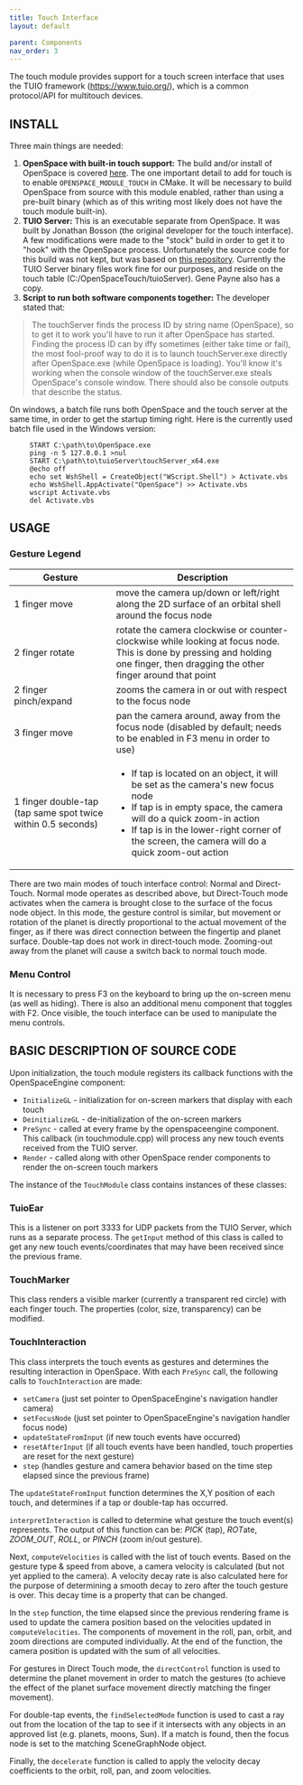 ```yaml
---
title: Touch Interface
layout: default

parent: Components
nav_order: 3
---
```


The touch module provides support for a touch screen interface that uses the TUIO framework (https://www.tuio.org/), which is a common protocol/API for multitouch devices.

## INSTALL
Three main things are needed:
1. **OpenSpace with built-in touch support:**  The build and/or install of OpenSpace is covered [here](https://github.com/OpenSpace/OpenSpace/wiki/Compiling).  The one important detail to add for touch is to enable `OPENSPACE_MODULE_TOUCH` in CMake.  It will be necessary to build OpenSpace from source with this module enabled, rather than using a pre-built binary (which as of this writing most likely does not have the touch module built-in).
2. **TUIO Server:**  This is an executable separate from OpenSpace.  It was built by Jonathan Bosson (the original developer for the touch interface).  A few modifications were made to the "stock" build in order to get it to "hook" with the OpenSpace process.  Unfortunately the source code for this build was not kept, but was based on [this repository](https://github.com/vialab/Touch2Tuio/tree/master/TouchHook).  Currently the TUIO Server binary files work fine for our purposes, and reside on the touch table (C:/OpenSpaceTouch/tuioServer).  Gene Payne also has a copy.
3. **Script to run both software components together:**  The developer stated that:
> The touchServer finds the process ID by string name (OpenSpace), so to get it to work you'll have to run it after OpenSpace has started. Finding the process ID can by iffy sometimes (either take time or fail), the most fool-proof way to do it is to launch touchServer.exe directly after OpenSpace.exe (while OpenSpace is loading).  You'll know it's working when the console window of the touchServer.exe steals OpenSpace's console window.  There should also be console outputs that describe the status.

On windows, a batch file runs both OpenSpace and the touch server at the same time, in order to get the startup timing right.  Here is the currently used batch file used in the Windows version:
```
     START C:\path\to\OpenSpace.exe
     ping -n 5 127.0.0.1 >nul
     START C:\path\to\tuioServer\touchServer_x64.exe
     @echo off
     echo set WshShell = CreateObject("WScript.Shell") > Activate.vbs
     echo WshShell.AppActivate("OpenSpace") >> Activate.vbs
     wscript Activate.vbs
     del Activate.vbs
```

## USAGE
### Gesture Legend

| Gesture | Description |
|---------|-------------|
|1 finger move | move the camera up/down or left/right along the 2D surface of an orbital shell around the focus node|
|2 finger rotate | rotate the camera clockwise or counter-clockwise while looking at focus node.  This is done by pressing and holding one finger, then dragging the other finger around that point|
|2 finger pinch/expand | zooms the camera in or out with respect to the focus node|
|3 finger move | pan the camera around, away from the focus node (disabled by default; needs to be enabled in F3 menu in order to use)|
|1 finger double-tap (tap same spot twice within 0.5 seconds) |<ul><li>If tap is located on an object, it will be set as the camera's new focus node</li><li>If tap is in empty space, the camera will do a quick zoom-in action</li><li>If tap is in the lower-right corner of the screen, the camera will do a quick zoom-out action</li></ul>|

There are two main modes of touch interface control: Normal and Direct-Touch.  Normal mode operates as described above, but Direct-Touch mode activates when the camera is brought close to the surface of the focus node object.  In this mode, the gesture control is similar, but movement or rotation of the planet is directly proportional to the actual movement of the finger, as if there was direct connection between the fingertip and planet surface.  Double-tap does not work in direct-touch mode.  Zooming-out away from the planet will cause a switch back to normal touch mode.

### Menu Control
It is necessary to press F3 on the keyboard to bring up the on-screen menu (as well as hiding).  There is also an additional menu component that toggles with F2.  Once visible, the touch interface can be used to manipulate the menu controls.

## BASIC DESCRIPTION OF SOURCE CODE
Upon initialization, the touch module registers its callback functions with the OpenSpaceEngine component:
  * `InitializeGL` - initialization for on-screen markers that display with each touch
  * `DeinitializeGL` - de-initialization of the on-screen markers
  * `PreSync` - called at every frame by the openspaceengine component.  This callback (in touchmodule.cpp) will process any new touch events received from the TUIO server.
  * `Render` - called along with other OpenSpace render components to render the on-screen touch markers

The instance of the `TouchModule` class contains instances of these classes:
### TuioEar
This is a listener on port 3333 for UDP packets from the TUIO Server, which runs as a separate process.  The `getInput` method of this class is called to get any new touch events/coordinates that may have been received since the previous frame.
### TouchMarker
This class renders a visible marker (currently a transparent red circle) with each finger touch.  The properties (color, size, transparency) can be modified.
### TouchInteraction
This class interprets the touch events as gestures and determines the resulting interaction in OpenSpace.
With each `PreSync` call, the following calls to `TouchInteraction` are made:
  * `setCamera` (just set pointer to OpenSpaceEngine's navigation handler camera)
  * `setFocusNode` (just set pointer to OpenSpaceEngine's navigation handler focus node)
  * `updateStateFromInput` (if new touch events have occurred)
  * `resetAfterInput` (if all touch events have been handled, touch properties are reset for the next gesture)
  * `step` (handles gesture and camera behavior based on the time step elapsed since the previous frame)

The `updateStateFromInput` function determines the X,Y position of each touch, and determines if a tap or double-tap has occurred.

`interpretInteraction` is called to determine what gesture the touch event(s) represents.  The output of this function can be: *PICK* (tap), *ROT*ate, *ZOOM_OUT*, *ROLL*, or *PINCH* (zoom in/out gesture).

Next, `computeVelocities` is called with the list of touch events.  Based on the gesture type & speed from above, a camera velocity is calculated (but not yet applied to the camera).  A velocity decay rate is also calculated here for the purpose of determining a smooth decay to zero after the touch gesture is over.  This decay time is a property that can be changed.

In the `step` function, the time elapsed since the previous rendering frame is used to update the camera position based on the velocities updated in `computeVelocities`.  The components of movement in the roll, pan, orbit, and zoom directions are computed individually.  At the end of the function, the camera position is updated with the sum of all velocities.

For gestures in Direct Touch mode, the `directControl` function is used to determine the planet movement in order to match the gestures (to achieve the effect of the planet surface movement directly matching the finger movement).

For double-tap events, the `findSelectedMode` function is used to cast a ray out from the location of the tap to see if it intersects with any objects in an approved list (e.g. planets, moons, Sun).  If a match is found, then the focus node is set to the matching SceneGraphNode object.

Finally, the `decelerate` function is called to apply the velocity decay coefficients to the orbit, roll, pan, and zoom velocities.
